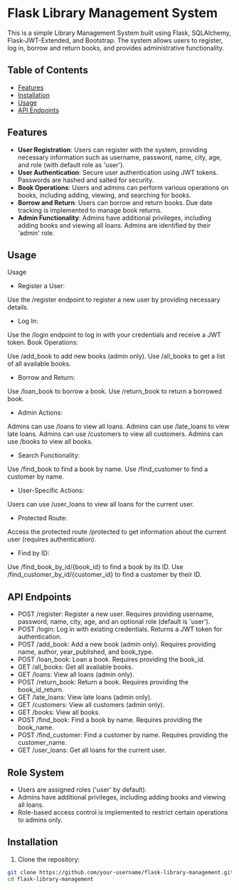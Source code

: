 # Flask Library Management System

This is a simple Library Management System built using Flask, SQLAlchemy, Flask-JWT-Extended, and Bootstrap. The system allows users to register, log in, borrow and return books, and provides administrative functionality.

## Table of Contents

- [Features](#features)
- [Installation](#installation)
- [Usage](#usage)
- [API Endpoints](#api-endpoints)

## Features

- **User Registration**: Users can register with the system, providing necessary information such as username, password, name, city, age, and role (with default role as 'user').
- **User Authentication**: Secure user authentication using JWT tokens. Passwords are hashed and salted for security.
- **Book Operations**: Users and admins can perform various operations on books, including adding, viewing, and searching for books.
- **Borrow and Return**: Users can borrow and return books. Due date tracking is implemented to manage book returns.
- **Admin Functionality**: Admins have additional privileges, including adding books and viewing all loans. Admins are identified by their 'admin' role.


## Usage
Usage
- Register a User:

Use the /register endpoint to register a new user by providing necessary details.
- Log In:

Use the /login endpoint to log in with your credentials and receive a JWT token.
Book Operations:

Use /add_book to add new books (admin only).
Use /all_books to get a list of all available books.
- Borrow and Return:

Use /loan_book to borrow a book.
Use /return_book to return a borrowed book.
- Admin Actions:

Admins can use /loans to view all loans.
Admins can use /late_loans to view late loans.
Admins can use /customers to view all customers.
Admins can use /books to view all books.
- Search Functionality:

Use /find_book to find a book by name.
Use /find_customer to find a customer by name.
- User-Specific Actions:

Users can use /user_loans to view all loans for the current user.
- Protected Route:

Access the protected route /protected to get information about the current user (requires authentication).
- Find by ID:

Use /find_book_by_id/{book_id} to find a book by its ID.
Use /find_customer_by_id/{customer_id} to find a customer by their ID.


## API Endpoints

- POST /register: Register a new user. Requires providing username, password, name, city, age, and an optional role (default is 'user').
- POST /login: Log in with existing credentials. Returns a JWT token for authentication.
- POST /add_book: Add a new book (admin only). Requires providing name, author, year_published, and book_type.
- POST /loan_book: Loan a book. Requires providing the book_id.
- GET /all_books: Get all available books.
- GET /loans: View all loans (admin only).
- POST /return_book: Return a book. Requires providing the book_id_return.
- GET /late_loans: View late loans (admin only).
- GET /customers: View all customers (admin only).
- GET /books: View all books.
- POST /find_book: Find a book by name. Requires providing the book_name.
- POST /find_customer: Find a customer by name. Requires providing the customer_name.
- GET /user_loans: Get all loans for the current user.

## Role System
- Users are assigned roles ('user' by default).
- Admins have additional privileges, including adding books and viewing all loans.
- Role-based access control is implemented to restrict certain operations to admins only.

## Installation

1. Clone the repository:

```bash
git clone https://github.com/your-username/flask-library-management.git
cd flask-library-management


